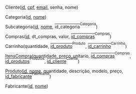 Cliente(<u>id</u>, <u>cpf</u>, <u>email</u>, senha, nome)

Categoria(<u>id</u>, <u>nome</u>)

Subcategoria(<u>id</u>, <u>nome</u>, <span style="text-decoration: overline;">id_categoria</span><span style="position: relative; top: -10px; font-size: 0.8em;">Categoria</span>)

Compras(<u>id</u>, dt_compras, valor, <u><span style="text-decoration: overline;">id_compras</span></u><span style="position: relative; top: -10px; font-size: 0.8em;">Compras</span>)

Carrinho(quantidade, <u><span style="text-decoration: overline;">id_produto</span></u><span style="position: relative; top: -10px; font-size: 0.8em;">Produto</span>, <u><span style="text-decoration: overline;">id_carrinho</span></u><span style="position: relative; top: -10px; font-size: 0.8em;">Carrinho</span>)

ItensCompra(quantidade, preco_unitario, <u><span style="text-decoration: overline;">id_compras</span></u><span style="position: relative; top: -10px; font-size: 0.8em;">Compras</span>, <u><span style="text-decoration: overline;">id_produtos</span></u><span style="position: relative; top: -10px; font-size: 0.8em;">Produtos</span>, <u><span style="text-decoration: overline;">id_cliente</span></u><span style="position: relative; top: -10px; font-size: 0.8em;">Cliente</span>)

Produto(<u>id</u>, <u>nome</u>, quantidade, descrição, modelo, preço, <u><span style="text-decoration: overline;">id_fabricante</span></u><span style="position: relative; top: -10px; font-size: 0.8em;">Fabricante</span>)

Fabricante(<u>id</u>, <u>nome</u>)